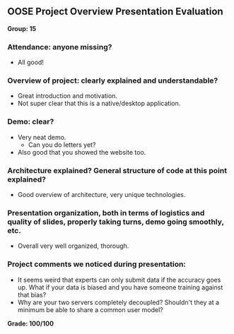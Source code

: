 OOSE Project Overview Presentation Evaluation
---------------------------------------------
**Group: 15**

### Attendance: anyone missing?

* All good!

### Overview of project: clearly explained and understandable?

* Great introduction and motivation.
* Not super clear that this is a native/desktop application.

### Demo: clear?

* Very neat demo.
  * Can you do letters yet?
* Also good that you showed the website too.

### Architecture explained? General structure of code at this point explained?

* Good overview of architecture, very unique technologies.

### Presentation organization, both in terms of logistics and quality of slides, properly taking turns, demo going smoothly, etc.

* Overall very well organized, thorough.

### Project comments we noticed during presentation:

* It seems weird that experts can only submit data if the accuracy goes up.
  What if your data is biased and you have someone training against that bias?
* Why are your two servers completely decoupled? Shouldn't they at a minimum be
  able to share a common user model?


**Grade: 100/100**
